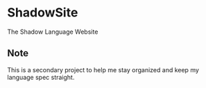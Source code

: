 # ShadowSite
The Shadow Language Website

## Note
This is a secondary project to help me stay organized and keep my language spec straight.
